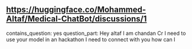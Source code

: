 ## https://huggingface.co/Mohammed-Altaf/Medical-ChatBot/discussions/1

contains_question: yes
question_part: Hey altaf I am chandan Cr I need to use your model in an hackathon I need to connect with you how can I